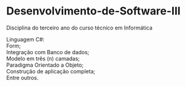 # Desenvolvimento-de-Software-III
Disciplina do terceiro ano do curso técnico em Informática

Linguagem C#:<br>
Form;<br>
Integração com Banco de dados;<br>
Modelo em três (n) camadas;<br>
Paradigma Orientado a Objeto;<br>
Construção de aplicação completa;<br>
Entre outros.
